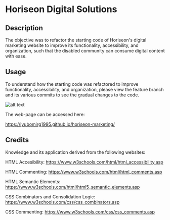# Horiseon Digital Solutions 

## Description

The objective was to refactor the starting code of Horiseon's digital marketing website to improve its functionality, accessibility, and organization, such that the disabled community can consume digital content with ease.
## Usage

To understand how the starting code was refactored to improve functionality, accessibility, and organization, please view the feature branch and its various commits to see the gradual changes to the code. 

![alt text](./assets/images/screenshot.png)
    

The web-page can be accessed here: 

https://lyubomirg1995.github.io/horiseon-marketing/


## Credits

Knowledge and its application derived from the following websites:

HTML Accesibility: https://www.w3schools.com/html/html_accessibility.asp

HTML Commenting: https://www.w3schools.com/html/html_comments.asp

HTML Semantic Elements: https://www.w3schools.com/html/html5_semantic_elements.asp

CSS Combinators and Consolidation Logic: https://www.w3schools.com/css/css_combinators.asp

CSS Commenting: https://www.w3schools.com/css/css_comments.asp

